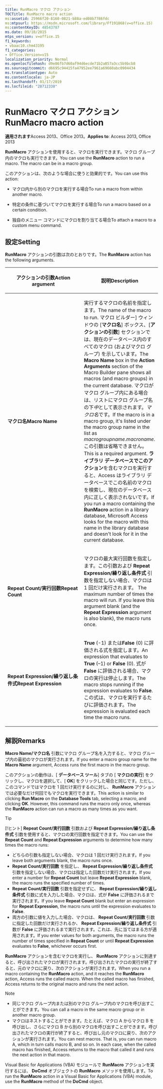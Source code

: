 ```yaml
---
title: RunMacro マクロ アクション
TOCTitle: RunMacro macro action
ms:assetid: 25966f20-8160-0821-b88a-ed08b7786fdc
ms:mtpsurl: https://msdn.microsoft.com/library/Ff191868(v=office.15)
ms:contentKeyID: 48543787
ms.date: 09/18/2015
mtps_version: v=office.15
f1_keywords:
- vbaac10.chm43195
f1_categories:
- Office.Version=v15
localization_priority: Normal
ms.openlocfilehash: d9e86fb7d60af94d6ecde71b2a857a3cc5b9bcb8
ms.sourcegitcommit: d6695c94415fa47952ee7961a69660abc0904434
ms.translationtype: Auto
ms.contentlocale: ja-JP
ms.lasthandoff: 01/17/2019
ms.locfileid: "28712338"
---
```

# <a name="runmacro-macro-action"></a><span data-ttu-id="93f97-102">RunMacro マクロ アクション</span><span class="sxs-lookup"><span data-stu-id="93f97-102">RunMacro macro action</span></span>

<span data-ttu-id="93f97-103">**適用されます**Access 2013、Office 2013。</span><span class="sxs-lookup"><span data-stu-id="93f97-103">**Applies to**: Access 2013, Office 2013</span></span>

<span data-ttu-id="93f97-p101">**RunMacro** アクションを使用すると、マクロを実行できます。マクロ グループ内のマクロも実行できます。</span><span class="sxs-lookup"><span data-stu-id="93f97-p101">You can use the **RunMacro** action to run a macro. The macro can be in a macro group.</span></span>

<span data-ttu-id="93f97-106">このアクションは、次のような場合に使うと効果的です。</span><span class="sxs-lookup"><span data-stu-id="93f97-106">You can use this action:</span></span>

- <span data-ttu-id="93f97-107">マクロ内から別のマクロを実行する場合</span><span class="sxs-lookup"><span data-stu-id="93f97-107">To run a macro from within another macro.</span></span>

- <span data-ttu-id="93f97-108">特定の条件に基づいてマクロを実行する場合</span><span class="sxs-lookup"><span data-stu-id="93f97-108">To run a macro based on a certain condition.</span></span>

- <span data-ttu-id="93f97-109">独自のメニュー コマンドにマクロを割り当てる場合</span><span class="sxs-lookup"><span data-stu-id="93f97-109">To attach a macro to a custom menu command.</span></span>

## <a name="setting"></a><span data-ttu-id="93f97-110">設定</span><span class="sxs-lookup"><span data-stu-id="93f97-110">Setting</span></span>

<span data-ttu-id="93f97-111">**RunMacro** アクションの引数は次のとおりです。</span><span class="sxs-lookup"><span data-stu-id="93f97-111">The **RunMacro** action has the following arguments.</span></span>

<table>
<colgroup>
<col style="width: 50%" />
<col style="width: 50%" />
</colgroup>
<thead>
<tr class="header">
<th><p><span data-ttu-id="93f97-112">アクションの引数</span><span class="sxs-lookup"><span data-stu-id="93f97-112">Action argument</span></span></p></th>
<th><p><span data-ttu-id="93f97-113">説明</span><span class="sxs-lookup"><span data-stu-id="93f97-113">Description</span></span></p></th>
</tr>
</thead>
<tbody>
<tr class="odd">
<td><p><span data-ttu-id="93f97-114"><strong>マクロ名</strong></span><span class="sxs-lookup"><span data-stu-id="93f97-114"><strong>Macro Name</strong></span></span></p></td>
<td><p><span data-ttu-id="93f97-115">実行するマクロの名前を指定します。</span><span class="sxs-lookup"><span data-stu-id="93f97-115">The name of the macro to run.</span></span> <span data-ttu-id="93f97-116">マクロ ビルダー] ウィンドウの [<strong>マクロ名</strong>] ボックス、[<strong>アクションの引数</strong>] セクションでは、現在のデータベース内のすべてのマクロ (およびマクロ グループ) を示しています。</span><span class="sxs-lookup"><span data-stu-id="93f97-116">The <strong>Macro Name</strong> box in the <strong>Action Arguments</strong> section of the Macro Builder pane shows all macros (and macro groups) in the current database.</span></span> <span data-ttu-id="93f97-117">マクロがマクロ グループ内にある場合は、リストにマクロ グループ名の下<em>中</em>として表示されます。<em>マクロ名</em>です。</span><span class="sxs-lookup"><span data-stu-id="93f97-117">If the macro is in a macro group, it's listed under the macro group name in the list as <em>macrogroupname</em>.<em>macroname</em>.</span></span> <span data-ttu-id="93f97-118">この引数は省略できません。</span><span class="sxs-lookup"><span data-stu-id="93f97-118">This is a required argument.</span></span> <span data-ttu-id="93f97-119"><strong>ライブラリ データベースでこのアクション</strong>を含むマクロを実行すると、Access はライブラリ データベースでこの名前のマクロを検索し、現在のデータベース内に正しく表示されないです。</span><span class="sxs-lookup"><span data-stu-id="93f97-119">If you run a macro containing the <strong>RunMacro</strong> action in a library database, Microsoft Access looks for the macro with this name in the library database and doesn't look for it in the current database.</span></span></p></td>
</tr>
<tr class="even">
<td><p><span data-ttu-id="93f97-120"><strong>Repeat Count/実行回数</strong></span><span class="sxs-lookup"><span data-stu-id="93f97-120"><strong>Repeat Count</strong></span></span></p></td>
<td><p><span data-ttu-id="93f97-p103">マクロの最大実行回数を指定します。この引数および <strong>Repeat Expression/繰り返し条件式</strong> 引数を指定しない場合、マクロは 1 回だけ実行されます。  </span><span class="sxs-lookup"><span data-stu-id="93f97-p103">The maximum number of times the macro will run. If you leave this argument blank (and the <strong>Repeat Expression</strong> argument is also blank), the macro runs once.</span></span></p></td>
</tr>
<tr class="odd">
<td><p><span data-ttu-id="93f97-123"><strong>Repeat Expression/繰り返し条件式</strong></span><span class="sxs-lookup"><span data-stu-id="93f97-123"><strong>Repeat Expression</strong></span></span></p></td>
<td><p><span data-ttu-id="93f97-124"><strong>True</strong> (-1) または<strong>False</strong> (0) に評価される式を指定します。</span><span class="sxs-lookup"><span data-stu-id="93f97-124">An expression that evaluates to <strong>True</strong> (–1) or <strong>False</strong> (0).</span></span> <span data-ttu-id="93f97-125">式が <strong>False</strong> に評価される場合、マクロの実行は停止します。</span><span class="sxs-lookup"><span data-stu-id="93f97-125">The macro stops running if the expression evaluates to <strong>False</strong>.</span></span> <span data-ttu-id="93f97-126">この式は、マクロを実行するたびに評価されます。</span><span class="sxs-lookup"><span data-stu-id="93f97-126">The expression is evaluated each time the macro runs.</span></span></p></td>
</tr>
</tbody>
</table>

## <a name="remarks"></a><span data-ttu-id="93f97-127">解説</span><span class="sxs-lookup"><span data-stu-id="93f97-127">Remarks</span></span>

<span data-ttu-id="93f97-128">**Macro Name/マクロ名** 引数にマクロ グループ名を入力すると、マクロ グループ内の最初のマクロが実行されます。</span><span class="sxs-lookup"><span data-stu-id="93f97-128">If you enter a macro group name for the **Macro Name** argument, Access runs the first macro in the macro group.</span></span>

<span data-ttu-id="93f97-p105">このアクションの動作は、[ **データベース ツール**] タブの [ **マクロの実行**] をクリックし、マクロを選択して、[ **OK**] をクリックした場合と同じです。ただし、このコマンドではマクロを 1 回だけ実行するのに対し、 **RunMacro** アクションでは必要なだけ何回でもマクロを実行できます。</span><span class="sxs-lookup"><span data-stu-id="93f97-p105">This action is similar to clicking **Run Macro** on the **Database Tools** tab, selecting a macro, and clicking **OK**. However, this command runs the macro only once, whereas the **RunMacro** action can run a macro as many times as you want.</span></span>

> [!TIP]
> <span data-ttu-id="93f97-131">[!ヒント] **Repeat Count/実行回数** 引数および **Repeat Expression/繰り返し条件式** 引数を使用すると、マクロの実行回数を指定できます。</span><span class="sxs-lookup"><span data-stu-id="93f97-131">You can use the **Repeat Count** and **Repeat Expression** arguments to determine how many times the macro runs:</span></span>
> - <span data-ttu-id="93f97-132">どちらの引数も指定しない場合、マクロは 1 回だけ実行されます。</span><span class="sxs-lookup"><span data-stu-id="93f97-132">If you leave both arguments blank, the macro runs once.</span></span>
> - <span data-ttu-id="93f97-133">**Repeat Count/実行回数** を指定し、 **Repeat Expression/繰り返し条件式** 引数を指定しない場合、マクロは指定した回数だけ実行されます。</span><span class="sxs-lookup"><span data-stu-id="93f97-133">If you enter a number for **Repeat Count** but leave **Repeat Expression** blank, the macro runs the specified number of times.</span></span>
> - <span data-ttu-id="93f97-134">**Repeat Count/実行回数** 引数を指定せずに、 **Repeat Expression/繰り返し条件式** 引数に式を入力した場合、マクロは、式が **False** に評価されるまで実行されます。</span><span class="sxs-lookup"><span data-stu-id="93f97-134">If you leave **Repeat Count** blank but enter an expression for **Repeat Expression**, the macro runs until the expression evaluates to **False**.</span></span>
> - <span data-ttu-id="93f97-135">両方の引数に値を入力した場合、マクロは、 **Repeat Count/実行回数** 引数に指定した回数だけ実行されるか、 **Repeat Expression/繰り返し条件式** 引数が **False** に評価されるまで実行されます。これは、先に当てはまる方が適用されます。</span><span class="sxs-lookup"><span data-stu-id="93f97-135">If you enter values for both arguments, the macro runs the number of times specified in **Repeat Count** or until **Repeat Expression** evaluates to **False**, whichever occurs first.</span></span>

<span data-ttu-id="93f97-p106">**RunMacro** アクションを含むマクロを実行し、 **RunMacro** アクションに到達すると、呼び出されたマクロが実行されます。呼び出されたマクロの実行が終了すると、元のマクロに戻り、次のアクションが実行されます。</span><span class="sxs-lookup"><span data-stu-id="93f97-p106">When you run a macro containing the **RunMacro** action, and it reaches the **RunMacro** action, Access runs the called macro. When the called macro has finished, Access returns to the original macro and runs the next action.</span></span>

> [!NOTE]
> - <span data-ttu-id="93f97-138">同じマクロ グループ内または別のマクロ グループ内のマクロを呼び出すことができます。</span><span class="sxs-lookup"><span data-stu-id="93f97-138">You can call a macro in the same macro group or in another macro group.</span></span>
> - <span data-ttu-id="93f97-p107">マクロはネストすることができます。たとえば、マクロ A からマクロ B を呼び出し、さらにマクロ B から別のマクロを呼び出すことができます。呼び出されたマクロの実行が終了すると、呼び出し元のマクロに戻り、次のアクションが実行されます。</span><span class="sxs-lookup"><span data-stu-id="93f97-p107">You can nest macros. That is, you can run macro A, which in turn calls macro B, and so on. In each case, when the called macro has finished, Access returns to the macro that called it and runs the next action in that macro.</span></span>

<span data-ttu-id="93f97-142">Visual Basic for Applications (VBA) モジュールで **RunMacro** アクションを実行するには、 **DoCmd** オブジェクトの **RunMacro** メソッドを使用します。</span><span class="sxs-lookup"><span data-stu-id="93f97-142">To run the **RunMacro** action in a Visual Basic for Applications (VBA) module, use the **RunMacro** method of the **DoCmd** object.</span></span>

